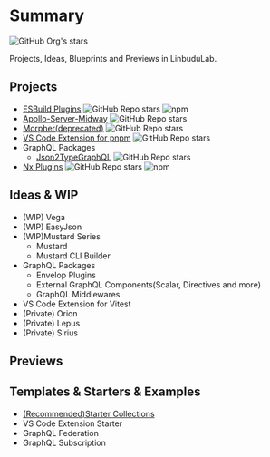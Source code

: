 # Summary

![GitHub Org's stars](https://img.shields.io/github/stars/LinbuduLab?style=social)

Projects, Ideas, Blueprints and Previews in LinbuduLab.

## Projects

- [ESBuild Plugins](https://nx-plugins.netlify.app/derived/esbuild.html) ![GitHub Repo stars](https://img.shields.io/github/stars/LinbuduLab/nx-plugins?style=social) ![npm](https://img.shields.io/npm/dw/esbuild-plugin-copy)
- [Apollo-Server-Midway](https://github.com/LinbuduLab/apollo-server-midway) ![GitHub Repo stars](https://img.shields.io/github/stars/LinbuduLab/Apollo-Server-Midway?style=social)
- [Morpher(deprecated)](https://github.com/LinbuduLab/morpher) ![GitHub Repo stars](https://img.shields.io/github/stars/LinbuduLab/Morpher?style=social)
- [VS Code Extension for pnpm](https://github.com/LinbuduLab/pnpm-vscode-helper) ![GitHub Repo stars](https://img.shields.io/github/stars/LinbuduLab/pnpm-vscode-helper?style=social)
- GraphQL Packages
  - [Json2TypeGraphQL](https://github.com/LinbuduLab/json-to-type-graphql) ![GitHub Repo stars](https://img.shields.io/github/stars/LinbuduLab/json-to-type-graphql?style=social)
- [Nx Plugins](https://github.com/LinbuduLab/nx-plugins) ![GitHub Repo stars](https://img.shields.io/github/stars/LinbuduLab/nx-plugins?style=social) ![npm](https://img.shields.io/npm/dw/nx-plugin-vite)


## Ideas & WIP

- (WIP) Vega
- (WIP) EasyJson
- (WIP)Mustard Series
  - Mustard
  - Mustard CLI Builder
- GraphQL Packages
  - Envelop Plugins
  - External GraphQL Components(Scalar, Directives and more)
  - GraphQL Middlewares
- VS Code Extension for Vitest
- (Private) Orion
- (Private) Lepus
- (Private) Sirius

## Previews

## Templates & Starters & Examples

- [(Recommended)Starter Collections](https://github.com/LinbuduLab/starter-collections)
- VS Code Extension Starter
- GraphQL Federation
- GraphQL Subscription
